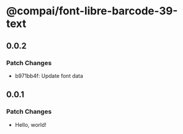 # @compai/font-libre-barcode-39-text

## 0.0.2

### Patch Changes

- b971bb4f: Update font data

## 0.0.1

### Patch Changes

- Hello, world!

